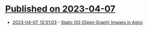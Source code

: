 # [Published on 2023-04-07](index.md)

* [2023-04-07, 12:51:03](https://lobste.rs/s/erhgfn/static_og_open_graph_images_astro) - [Static OG (Open Graph) Images in Astro](http://arne.me/blog/static-og-images-in-astro/)
